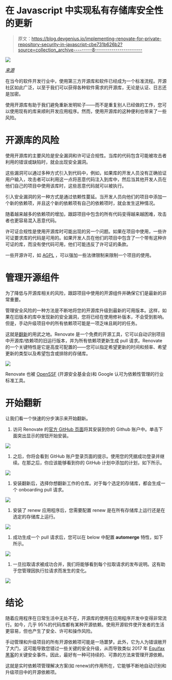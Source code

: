 # 在 Javascript 中实现私有存储库安全性的更新

> 原文：<https://blog.devgenius.io/implementing-renovate-for-private-repository-security-in-javascript-cbe731b626b2?source=collection_archive---------8----------------------->

![](img/f4d02a557ddd6b90cf8805af5aa2cd31.png)

[*来源*](https://unsplash.com/photos/PNbDkQ2DDgM)

在当今的软件开发行业中，使用第三方开源库和软件已经成为一个标准流程。开源社区如此广泛，以至于我们可以获得各种软件需求的开源库，无论是认证、日志还是加密。

使用开源库有助于我们避免重新发明轮子——而不是重复别人已经做的工作，您可以使用现有的库来顺利开发应用程序。然而，使用开源库的这种便利也带来了一些风险。

# 开源库的风险

使用开源库的主要风险是安全漏洞和许可证合规性。当库的代码包含可能被攻击者利用的错误或缺陷时，就会出现安全漏洞。

这些漏洞可以通过多种方式引入到代码中，例如，如果库的开发人员没有正确验证用户输入，攻击者可以利用这一点将恶意代码注入到库中，然后当其他开发人员在他们自己的项目中使用该库时，这些恶意代码就可以被执行。

引入安全漏洞的另一种方式是通过依赖性蔓延。当开发人员向他们的项目中添加一个新的依赖项，并且这个新的依赖项有自己的依赖项时，就会发生这种情况。

随着越来越多的依赖项的增加，跟踪项目中包含的所有代码变得越来越困难，攻击者也更容易混入恶意代码。

许可证合规性是使用开源库时可能出现的另一个问题。如果在项目中使用，一些许可证要求库的代码是可用的。如果开发人员在他们的项目中包含了一个带有这种许可证的库，而没有使代码可用，他们可能违反了许可证的条款。

一些开源许可，如 [AGPL](https://www.gnu.org/licenses/agpl-3.0.en.html) ，可以强加一些法律限制来限制一个项目的使用。

# 管理开源组件

为了降低与开源库相关的风险，跟踪项目中使用的开源组件并确保它们是最新的非常重要。

管理安全风险的一种方法是不断地将您的开源库升级到最新的可用版本。这样，如果在旧版本的库中发现新的安全漏洞，您将已经在使用修补版本，不会受到影响。但是，手动升级项目中的所有依赖项可能是一项乏味且耗时的任务。

这就是[翻新](https://github.com/marketplace/renovate/)的用武之地。Renovate 是一个免费的开源工具，它可以自动识别项目中开源库/依赖项的旧运行版本，并为所有依赖项更新生成 pull 请求。Renovate 的一个关键特性是它是高度可配置的——您可以指定希望更新的时间和频率、希望更新的类型以及希望包含或排除的存储库。

![](img/1b82930140c5aad88e270826e7787d11.png)

Renovate 也被 [OpenSSF](https://openssf.org/) (开源安全基金会)和 Google 认可为依赖性管理的行业标准工具。

# 开始翻新

让我们看一个快速的分步演示来开始翻新。

1.  访问 Renovate 的[官方 GitHub 页面](https://github.com/marketplace/renovate)将其安装到你的 Github 账户中。单击下面突出显示的按钮开始安装。

![](img/6d29d9c404ec40a0307df5c1025ab95c.png)

1.  之后，你将会看到 GitHub 账户登录页面的提示。使用您的凭据成功登录并继续。在那之后，你应该能够看到你的 GitHub 计划中添加的计划，如下所示。

![](img/3e845c7f2277e0ba24969f64fed82e3b.png)

1.  安装翻新后，选择你想翻新工作的仓库。对于每个选定的存储库，都会生成一个 onboarding pull 请求。

![](img/e7ab7a04c0970293e4aee8074fba6b16.png)

1.  安装了 renew 应用程序后，您需要配置 renew 是在所有存储库上运行还是在选定的存储库上运行。

![](img/30af382706533fb10976e460561c634e.png)

1.  成功生成一个 pull 请求后，您可以在 below 中配置 **automerge** 特性，如下所示。

![](img/6d9adef87e23885a08f01f55a68f8a42.png)

1.  一旦拉取请求被成功合并，我们将能够看到每个拉取请求的发布说明。这有助于您管理因执行拉请求而发生的变化。

![](img/774f12369552a00b2faefd22795e4391.png)

# 结论

随着应用程序在日常生活中无处不在，开源库的使用在应用程序开发中变得非常流行。如今，几乎 95%的代码库都有某种开源依赖。使用开源软件使开发者的生活更容易，但也产生了安全、许可和操作风险。

手动管理和升级项目的所有开源依赖项可能是一场噩梦。此外，它为人为错误敞开了大门，这可能导致您错过一些关键的安全升级，从而导致类似 2017 年 [Equifax 黑客](https://en.wikipedia.org/wiki/2017_Equifax_data_breach)的关键安全事件。因此，最好有一种可持续的、可靠的方法来管理开源依赖。

这就是实时依赖项管理解决方案(如 renew)的作用所在，它能够不断地自动识别和升级项目中的开源依赖项。